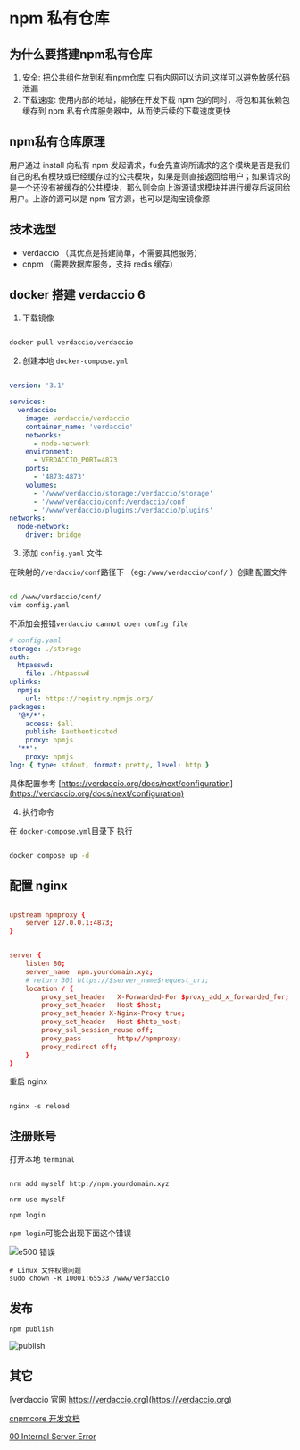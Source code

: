 # npm 私有仓库

## 为什么要搭建npm私有仓库

1. 安全: 把公共组件放到私有npm仓库,只有内网可以访问,这样可以避免敏感代码泄漏
2. 下载速度: 使用内部的地址，能够在开发下载 npm 包的同时，将包和其依赖包缓存到 npm 私有仓库服务器中，从而使后续的下载速度更快

## npm私有仓库原理

用户通过 install 向私有 npm 发起请求，fu会先查询所请求的这个模块是否是我们自己的私有模块或已经缓存过的公共模块，如果是则直接返回给用户；如果请求的是一个还没有被缓存的公共模块，那么则会向上游源请求模块并进行缓存后返回给用户。上游的源可以是 npm 官方源，也可以是淘宝镜像源

## 技术选型

* verdaccio （其优点是搭建简单，不需要其他服务）
* cnpm （需要数据库服务，支持 redis 缓存）

## docker 搭建 verdaccio 6

1. 下载镜像

```sh

docker pull verdaccio/verdaccio

```

2. 创建本地 `docker-compose.yml`

```yml

version: '3.1'

services:
  verdaccio:
    image: verdaccio/verdaccio
    container_name: 'verdaccio'
    networks:
      - node-network
    environment:
      - VERDACCIO_PORT=4873
    ports:
      - '4873:4873'
    volumes:
      - '/www/verdaccio/storage:/verdaccio/storage'
      - '/www/verdaccio/conf:/verdaccio/conf'
      - '/www/verdaccio/plugins:/verdaccio/plugins'
networks:
  node-network:
    driver: bridge

```

3. 添加 `config.yaml` 文件

在映射的`/verdaccio/conf`路径下 （eg: `/www/verdaccio/conf/`  ）创建 配置文件

```sh

cd /www/verdaccio/conf/
vim config.yaml

```

不添加会报错`verdaccio cannot open config file`

```yaml
# config.yaml
storage: ./storage
auth:
  htpasswd:
    file: ./htpasswd
uplinks:
  npmjs:
    url: https://registry.npmjs.org/
packages:
  '@*/*':
    access: $all
    publish: $authenticated
    proxy: npmjs
  '**':
    proxy: npmjs
log: { type: stdout, format: pretty, level: http }

```

具体配置参考 [https://verdaccio.org/docs/next/configuration](https://verdaccio.org/docs/next/configuration)

4. 执行命令

在 `docker-compose.yml`目录下 执行

```sh

docker compose up -d

```

## 配置 nginx

```conf

upstream npmproxy {
    server 127.0.0.1:4873;
}


server {
    listen 80;
    server_name  npm.yourdomain.xyz;
    # return 301 https://$server_name$request_uri;
    location / {
        proxy_set_header   X-Forwarded-For $proxy_add_x_forwarded_for;
        proxy_set_header   Host $host;
        proxy_set_header X-Nginx-Proxy true;
        proxy_set_header   Host $http_host;
        proxy_ssl_session_reuse off;
        proxy_pass         http://npmproxy;
        proxy_redirect off;
    }
}

```

重启 nginx

```shell

nginx -s reload

```

## 注册账号

打开本地 `terminal`

```shell

nrm add myself http://npm.yourdomain.xyz

nrm use myself

npm login

```

`npm login`可能会出现下面这个错误

![e500 错误](https://img.wangdongdong9264.xyz/verdaccio_e500.png)

```shell
# Linux 文件权限问题
sudo chown -R 10001:65533 /www/verdaccio

```

## 发布

```shell
npm publish
```

![ publish](https://img.wangdongdong9264.xyz/verdaccio_publish.png)

## 其它

[verdaccio 官网 https://verdaccio.org](https://verdaccio.org)

[cnpmcore 开发文档](https://github.com/cnpm/cnpmcore/blob/main/DEVELOPER.md)

[00 Internal Server Error](https://github.com/verdaccio/verdaccio/issues/1814)
